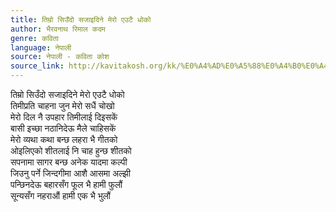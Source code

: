 ```yaml
---
title: तिम्रो सिउँदो सजाइदिने मेरो एउटै धोको
author: भैरवनाथ रिमाल कदम
genre: कविता
language: नेपाली
source: नेपाली - कविता कोश
source_link: http://kavitakosh.org/kk/%E0%A4%AD%E0%A5%88%E0%A4%B0%E0%A4%B5%E0%A4%A8%E0%A4%BE%E0%A4%A5_%E0%A4%B0%E0%A4%BF%E0%A4%AE%E0%A4%BE%E0%A4%B2_%E0%A4%95%E0%A4%A6%E0%A4%AE
---
```


तिम्रो सिउँदो सजाइदिने मेरो एउटै धोको  
तिमीप्रति चाहना जुन मेरो सधैं चोखो  
मेरो दिल नै उपहार तिमीलाई दिइसकें  
बासी इच्छा नठानिदेऊ मैले चाहिसकें  
मेरो व्यथा कथा बन्छ लहरा भै गीतको  
ओइलिएको शीतलाई नि चाह हुन्छ शीतको  
सपनामा सागर बन्छ अनेक यादमा कल्पी  
जिउनु पर्ने जिन्दगीमा आशै आसमा अल्झी  
पन्छिनदेऊ बहारसँग फूल भै हामी फुलौं  
सून्यसँग नहराऔं हामी एक भै भुलौं

